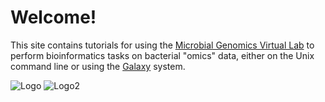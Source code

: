 
# Welcome!

This site contains tutorials for using the
[Microbial Genomics Virtual Lab](http:/genome.edu.au/) to perform bioinformatics
tasks on bacterial "omics" data, either on the Unix command line or using
the [Galaxy](http://galaxyproject.org/) system.

![Logo](media/logos/mol_gen_epi.jpg)
![Logo2](media/logos/mcGill_logo.png)

